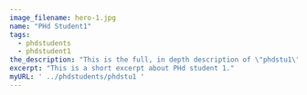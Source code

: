 ```yaml
---
image_filename: hero-1.jpg
name: "PHd Student1"
tags:
  - phdstudents
  - phdstudent1
the_description: "This is the full, in depth description of \"phdstu1\" which is set to some a placeholder name in the meantime. This is all easily duplicated."
excerpt: "This is a short excerpt about PHd student 1."
myURL: ' ../phdstudents/phdstu1 '
---
```

